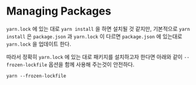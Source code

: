 # Managing Packages



`yarn.lock`  에 있는 대로 `yarn install` 을 하면 설치될 것 같지만, 기본적으로 `yarn install` 은 `package.json` 과 `yarn.lock` 이 다르면 `package.json` 에 있는대로 `yarn.lock` 을 업데이트 한다.



따라서 정확히 `yarn.lock` 에 있는 대로 패키지를 설치하고자 한다면 아래와 같이 `--frozen-lockfile` 옵션을 함께 사용해 주는것이 안전하다.



```
yarn --frozen-lockfile
```
